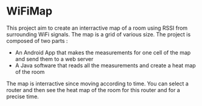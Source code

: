 # WiFiMap
This project aim to create an interractive map of a room using RSSI from surrounding WiFi signals.
The map is a grid of various size.
The project is composed of two parts :
  - An Android App that makes the measurements for one cell of the map and send them to a web server
  - A Java software that reads all the measurements and create a heat map of the room

The map is interractive since moving according to time. You can select a router and then see the heat map of the room for this router and for a precise time.
